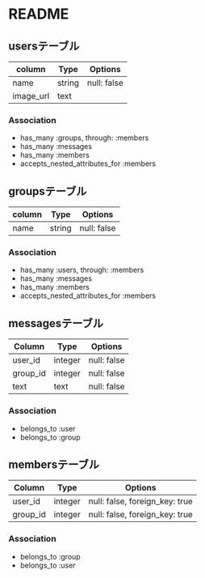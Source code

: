 # README

## usersテーブル
|column|Type|Options|
|------|----|-------|
|name|string|null: false|
|image_url|text|

### Association
- has_many :groups, through: :members
- has_many :messages
- has_many :members
- accepts_nested_attributes_for :members
## groupsテーブル
|column|Type|Options|
|------|----|-------|
|name|string|null: false|

### Association
- has_many :users, through: :members
- has_many :messages
- has_many :members
- accepts_nested_attributes_for :members

## messagesテーブル
|Column|Type|Options|
|------|----|-------|
|user_id|integer|null: false|
|group_id|integer|null: false|
|text|text|null: false|

### Association

- belongs_to :user
- belongs_to :group

## membersテーブル
|Column|Type|Options|
|------|----|-------|
|user_id|integer|null: false, foreign_key: true|
|group_id|integer|null: false, foreign_key: true|

### Association
- belongs_to :group
- belongs_to :user
